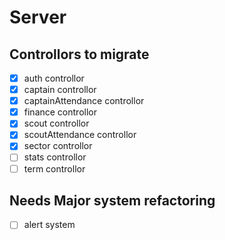 # Server

## Controllors to migrate

- [x] auth controllor
- [x] captain controllor
- [x] captainAttendance controllor
- [x] finance controllor
- [x] scout controllor
- [x] scoutAttendance controllor
- [x] sector controllor
- [ ] stats controllor
- [ ] term controllor

## Needs Major system refactoring

- [ ] alert system
